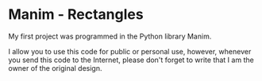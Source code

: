 # Manim - Rectangles
My first project was programmed in the Python library Manim.

I allow you to use this code for public or personal use, however, whenever you send this code to the Internet, please don't forget to write that I am the owner of the original design.
